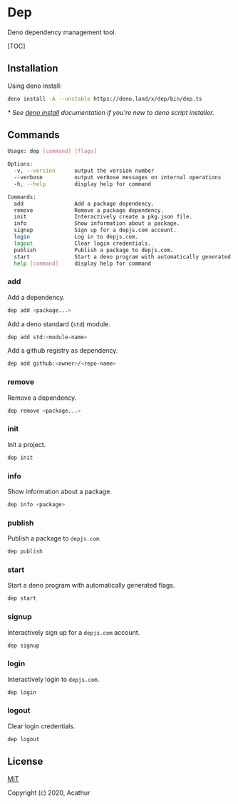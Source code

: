 # Dep

Deno dependency management tool.

[TOC]

## Installation

Using deno install:

```sh
deno install -A --unstable https://deno.land/x/dep/bin/dep.ts
```

*\* See [deno install](https://deno.land/manual/tools/script_installer) documentation if you're new to deno script installer.*

## Commands

```sh
Usage: dep [command] [flags]

Options:
  -v, --version      output the version number
  --verbose          output verbose messages on internal operations
  -h, --help         display help for command

Commands:
  add                Add a package dependency.
  remove             Remove a package dependency.
  init               Interactively create a pkg.json file.
  info               Show information about a package.
  signup             Sign up for a depjs.com account.
  login              Log in to depjs.com.
  logout             Clear login credentials.
  publish            Publish a package to depjs.com.
  start              Start a deno program with automatically generated flags.
  help [command]     display help for command
```

### add

Add a dependency.

```sh
dep add <package...>
```

Add a deno standard (`std`) module.
```sh
dep add std:<module-name>
```

Add a github registry as dependency.

```sh
dep add github:<owner>/<repo-name>
```

### remove

Remove a dependency.

```sh
dep remove <package...>
```

### init

Init a project.

```sh
dep init
```

### info

Show information about a package.

```sh
dep info <package>
```

### publish

Publish a package to `depjs.com`.

```sh
dep publish
```

### start

Start a deno program with automatically generated flags.

```sh
dep start
```

### signup

Interactively sign up for a `depjs.com` account.

```sh
dep signup
```

### login

Interactively login to `depjs.com`.

```sh
dep login
```

### logout

Clear login credentials.

```sh
dep logout
```

## License

[MIT](https://github.com/denodep/dep/blob/master/LICENSE)

Copyright (c) 2020, Acathur

